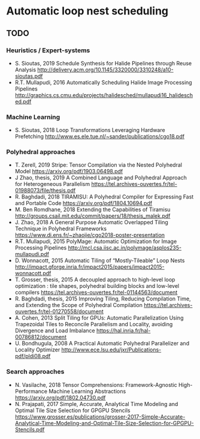 # Automatic loop nest scheduling

## TODO

### Heuristics / Expert-systems

- S. Sioutas, 2019
  Schedule Synthesis for Halide Pipelines through
  Reuse Analysis
  http://delivery.acm.org/10.1145/3320000/3310248/a10-sioutas.pdf
- R.T. Mullapudi, 2016
  Automatically Scheduling Halide Image Processing Pipelines
  http://graphics.cs.cmu.edu/projects/halidesched/mullapudi16_halidesched.pdf

### Machine Learning

- S. Sioutas, 2018
  Loop Transformations Leveraging Hardware Prefetching
  http://www.es.ele.tue.nl/~sander/publications/cgo18.pdf

### Polyhedral approaches

- T. Zerell, 2019
  Stripe: Tensor Compilation via the Nested Polyhedral Model
  https://arxiv.org/pdf/1903.06498.pdf
- J Zhao, thesis, 2019
  A Combined Language and Polyhedral Approach for
  Heterogeneous Parallelism
  https://tel.archives-ouvertes.fr/tel-01988073/file/thesis.pdf
- R. Baghdadi, 2018
  TIRAMISU: A Polyhedral Compiler for Expressing
  Fast and Portable Code
  https://arxiv.org/pdf/1804.10694.pdf
- M. Ben Romdhane, 2018
  Extending the Capabilities of Tiramisu
  http://groups.csail.mit.edu/commit/papers/18/thesis_malek.pdf
- J. Zhao, 2018
  A General Purpose Automatic Overlapped Tiling
  Technique in Polyhedral Frameworks
  https://www.di.ens.fr/~zhaojie/cgo2018-poster-presentation
- R.T. Mullapudi, 2015
  PolyMage: Automatic Optimization
  for Image Processing Pipelines
  http://mcl.csa.iisc.ac.in/polymage/asplos235-mullapudi.pdf
- D. Wonnacott, 2015
  Automatic Tiling of “Mostly-Tileable” Loop Nests
  http://impact.gforge.inria.fr/impact2015/papers/impact2015-wonnacott.pdf
- T. Grosser, thesis, 2015
  A decoupled approach to high-level loop optimization :
  tile shapes, polyhedral building blocks and low-level
  compilers
  https://tel.archives-ouvertes.fr/tel-01144563/document
- R. Baghdadi, thesis, 2015
  Improving Tiling, Reducing Compilation Time, and
  Extending the Scope of Polyhedral Compilation
  https://tel.archives-ouvertes.fr/tel-01270558/document
- A. Cohen, 2013
  Split Tiling for GPUs: Automatic Parallelization Using
  Trapezoidal Tiles to Reconcile Parallelism and Locality,
  avoiding Divergence and Load Imbalance
  https://hal.inria.fr/hal-00786812/document
- U. Bondhugula, 2008
  A Practical Automatic Polyhedral Parallelizer and
  Locality Optimizer
  http://www.ece.lsu.edu/jxr/Publications-pdf/pldi08.pdf

### Search approaches

- N. Vasilache, 2018
  Tensor Comprehensions: Framework-Agnostic
  High-Performance Machine Learning Abstractions
  https://arxiv.org/pdf/1802.04730.pdf
- N. Prajapati, 2017
  Simple, Accurate, Analytical Time Modeling and Optimal
  Tile Size Selection for GPGPU Stencils
  https://www.grosser.es/publications/grosser-2017-Simple-Accurate-Analytical-Time-Modeling-and-Optimal-Tile-Size-Selection-for-GPGPU-Stencils.pdf
